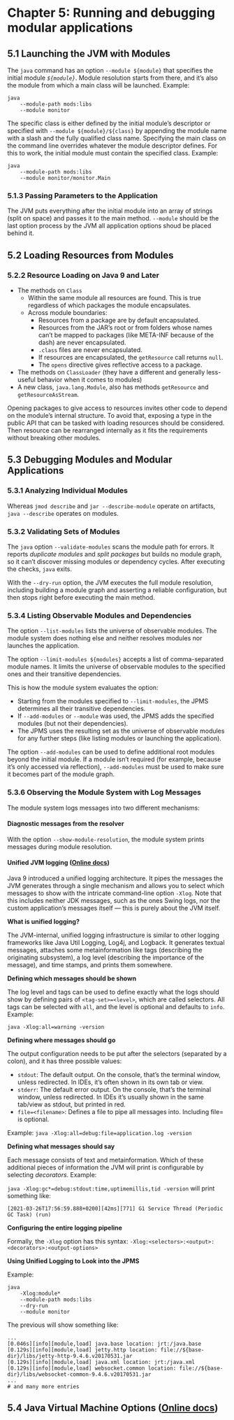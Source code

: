 # Chapter 5: Running and debugging modular applications

## 5.1	Launching the JVM with Modules

The `java` command has an option `--module ${module}` that specifies the initial module *`${module}`*. Module resolution starts from there, and it’s also the module from which a main class will be launched. Example:

```shell
java
    --module-path mods:libs
    --module monitor
```

The specific class is either defined by the initial module’s descriptor or specified with `--module ${module}/${class}` by appending the module name with a slash and the fully qualified class name. Specifying the main class on the command line overrides whatever the module descriptor defines. For this to work, the initial module must contain the specified class. Example:

```shell
java
    --module-path mods:libs
    --module monitor/monitor.Main
```
### 5.1.3 Passing Parameters to the Application

The JVM puts everything after the initial module into an array of strings (split on space) and passes it to the main method. `--module` should be the last option  process by the JVM all application options shoud be placed behind it.

## 5.2 Loading Resources from Modules

### 5.2.2 Resource Loading on Java 9 and Later

- The methods on `Class`
  * Within the same module all resources are found. This is true regardless of which packages the module encapsulates.
  * Across module boundaries:
    + Resources from a package are by default encapsulated.
    + Resources from the JAR’s root or from folders whose names can’t be mapped to packages (like META-INF because of the dash) are never encapsulated.
    + `.class` files are never encapsulated.
    + If resources are encapsulated, the `getResource` call returns `null`.
    + The `opens` directive gives reflective access to a package.
- The methods on `ClassLoader` (they have a different and generally less-useful behavior when it comes to modules)
- A new class, `java.lang.Module`, also has methods `getResource` and `getResourceAsStream`.

Opening packages to give access to resources invites other code to depend on the module’s internal structure. To avoid that, exposing a type in the public API that can be tasked with loading resources should be considered. Then resource can be rearranged internally as it fits the requirements without breaking other modules.

## 5.3	Debugging Modules and Modular Applications

### 5.3.1 Analyzing Individual Modules

Whereas `jmod describe` and `jar --describe-module` operate on artifacts, `java --describe` operates on modules.

### 5.3.2 Validating Sets of Modules

The `java` option `--validate-modules` scans the module path for errors. It reports *duplicate modules* and *split packages* but builds no module graph, so it can’t discover missing modules or dependency cycles. After executing the checks, `java` exits.

With the `--dry-run` option, the JVM executes the full module resolution, including building a module graph and asserting a reliable configuration, but then stops right before executing the main method.

### 5.3.4 Listing Observable Modules and Dependencies

The option `--list-modules` lists the universe of observable modules. The module system does nothing else and neither resolves modules nor launches the application.

The option `--limit-modules ${modules}` accepts a list of comma-separated module names. It limits the universe of observable modules to the specified ones and their transitive dependencies.

This is how the module system evaluates the option:

- Starting from the modules specified to `--limit-modules`, the JPMS determines all their transitive dependencies.
- If `--add-modules` or `--module` was used, the JPMS adds the specified modules (but not their dependencies).
- The JPMS uses the resulting set as the universe of observable modules for any further steps (like listing modules or launching the application).

The option `--add-modules` can be used to define additional root modules beyond the initial module. If a module isn’t required (for example, because it’s only accessed via reflection), `--add-modules` must be used to make sure it becomes part of the module graph.

### 5.3.6 Observing the Module System with Log Messages

The module system logs messages into two different mechanisms:

#### Diagnostic messages from the resolver

With the option `--show-module-resolution`, the module system prints messages during module resolution.

#### Unified JVM logging ([Online docs](https://docs.oracle.com/javase/9/tools/java.htm#JSWOR-GUID-BE93ABDC-999C-4CB5-A88B-1994AAAC74D5))

Java 9 introduced a unified logging architecture. It pipes the messages the JVM generates through a single mechanism and allows you to select which messages to show with the intricate command-line option `-Xlog`. Note that this includes neither JDK messages, such as the ones Swing logs, nor the custom application’s messages itself — this is purely about the JVM itself.

**What is unified logging?**

The JVM-internal, unified logging infrastructure is similar to other logging frameworks like Java Util Logging, Log4j, and Logback. It generates textual messages, attaches some metainformation like tags (describing the originating subsystem), a log level (describing the importance of the message), and time stamps, and prints them somewhere.

**Defining which messages should be shown**

The log level and tags can be used to define exactly what the logs should show by defining pairs of `<tag-set>=<level>`, which are called selectors. All tags can be selected with `all`, and the level is optional and defaults to `info`. Example:

```shell
java -Xlog:all=warning -version
```

**Defining where messages should go**

The output configuration needs to be put after the selectors (separated by a colon), and it has three possible values:

- `stdout`: The default output. On the console, that’s the terminal window, unless redirected. In IDEs, it’s often shown in its own tab or view.
- `stderr`: The default error output. On the console, that’s the terminal window, unless redirected. In IDEs it’s usually shown in the same tab/view as stdout, but printed in red.
- `file=<filename>`: Defines a file to pipe all messages into. Including file= is optional.

Example: `java -Xlog:all=debug:file=application.log -version`

**Defining what messages should say**

Each message consists of text and metainformation. Which of these additional pieces of information the JVM will print is configurable by selecting *decorators*. Example:

`java -Xlog:gc*=debug:stdout:time,uptimemillis,tid -version` will print something like:

`[2021-03-26T17:56:59.888+0200][42ms][771] G1 Service Thread (Periodic GC Task) (run)`

**Configuring the entire logging pipeline**

Formally, the `-Xlog` option has this syntax: `-Xlog:<selectors>:<output>:<decorators>:<output-options>`

**Using Unified Logging to Look into the JPMS**

Example:

```shell
java
    -Xlog:module*
    --module-path mods:libs
    --dry-run
    --module monitor
```

The previous will show something like:

```shell
...
[0.046s][info][module,load] java.base location: jrt:/java.base
[0.129s][info][module,load] jetty.http location: file://${base-dir}/libs/jetty-http-9.4.6.v20170531.jar
[0.129s][info][module,load] java.xml location: jrt:/java.xml
[0.129s][info][module,load] websocket.common location: file://${base-dir}/libs/websocket-common-9.4.6.v20170531.jar
...
# and many more entries
```

## 5.4 Java Virtual Machine Options ([Online docs](https://docs.oracle.com/javase/9/tools/java.htm#JSWOR624))
